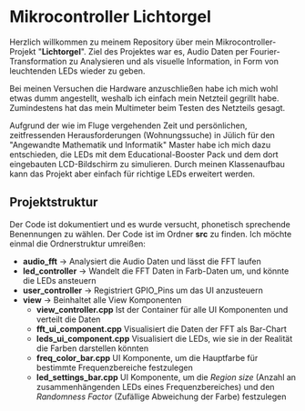# Mikrocontroller Lichtorgel

Herzlich willkommen zu meinem Repository über mein Mikrocontroller-Projekt "**Lichtorgel**". 
Ziel des Projektes war es, Audio Daten per Fourier-Transformation zu Analysieren und als visuelle 
Information, in Form von leuchtenden LEDs wieder zu geben.

Bei meinen Versuchen die Hardware anzuschließen habe ich mich wohl etwas dumm angestellt, weshalb
ich einfach mein Netzteil gegrillt habe. Zumindestens hat das mein Multimeter beim Testen des Netzteils
gesagt.

Aufgrund der wie im Fluge vergehenden Zeit und persönlichen, zeitfressenden Herausforderungen (Wohnungssuche)
in Jülich für den "Angewandte Mathematik und Informatik" Master habe ich mich dazu entschieden, die 
LEDs mit dem Educational-Booster Pack und dem dort eingebauten LCD-Bildschirm zu simulieren. Durch 
meinen Klassenaufbau kann das Projekt aber einfach für richtige LEDs erweitert werden.

## Projektstruktur

Der Code ist dokumentiert und es wurde versucht, phonetisch sprechende Benennungen zu wählen. Der Code ist im
Ordner **src** zu finden. Ich möchte einmal die Ordnerstruktur umreißen:

- **audio_fft** &rarr; Analysiert die Audio Daten und lässt die FFT laufen
- **led_controller** &rarr; Wandelt die FFT Daten in Farb-Daten um, und könnte die LEDs ansteuern
- **user_controller** &rarr; Registriert GPIO_Pins um das UI anzusteuern
- **view** &rarr; Beinhaltet alle View Komponenten
  - **view_controller.cpp** Ist der Container für alle UI Komponenten und verteilt die Daten
  - **fft_ui_component.cpp** Visualisiert die Daten der FFT als Bar-Chart
  - **leds_ui_component.cpp** Visualisiert die LEDs, wie sie in der Realität die Farben darstellen könnten
  - **freq_color_bar.cpp** UI Komponente, um die Hauptfarbe für bestimmte Frequenzbereiche festzulegen
  - **led_settings_bar.cpp** UI Komponente, um die *Region size* (Anzahl an zusammenhängenden LEDs eines Frequenzbereiches) und den *Randomness Factor* (Zufällige Abweichung der Farbe) festzulegen